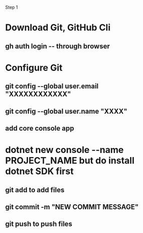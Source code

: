 Step 1

# Download Git, GitHub Cli
## gh auth login -- through browser
# Configure Git
## git config --global user.email "XXXXXXXXXXXX"
## git config --global user.name "XXXX"
## add core console app
# dotnet new console --name PROJECT_NAME but do install dotnet SDK first
## git add to add files
## git commit -m "NEW COMMIT MESSAGE"
## git push to push files


